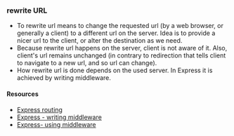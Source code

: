 ### rewrite URL
- To rewrite url means to change the requested url (by a web browser, or generally a client) to a different url on the server. Idea is to provide a nicer url to the client, or alter the destination as we need.
- Because rewrite url happens on the server, client is not aware of it. Also, client's url remains unchanged (in contrary to redirection that tells client to navigate to a new url, and so url can change).
- How rewrite url is done depends on the used server. In Express it is achieved by writing middleware.

#### Resources
 - [Express routing](https://expressjs.com/en/guide/routing.html)
 - [Express - writing middleware](https://expressjs.com/en/guide/writing-middleware.html)
 - [Express- using middleware](https://expressjs.com/en/guide/using-middleware.html)
